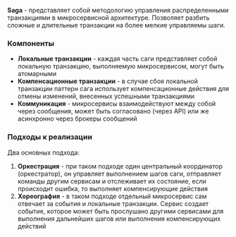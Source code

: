 **Saga** - представляет собой методологию управления распределенными транзакциями в микросервисной архитектуре. Позволяет разбить сложные и длительные транзакции на более мелкие управляемы шаги.
### Компоненты 
 - **Локальные транзакции** - каждая часть саги представляет собой локальную транзакцию, выполняемую микросервисом, могут быть атомарными
 - **Компенсационные транзакции** - в случае сбоя локальной транзакции паттерн сага использует компенсационные действия для отмены изменений, внесенных успешными транзакциями
 - **Коммуникация** - микросервисы взаимодействуют между собой через сообщения, может быть согласовано (через API) или же асинхронно через брокеры сообщений
### Подходы к реализации
Два основных подхода: 
1. **Оркестрация** - при таком подходе один центральный координатор (оркестратор), он управляет выполнением шагов саги, отправляет команды другим сервисам и отслеживает их состояние, если происходит ошибка, то выполняет компенсирующие действия
2. **Хореография** - в таком подходе отдельный микросервис сам отвечает за события и локальные транзакции. Сервис создает событие, которое может быть прослушано другими сервисами для выполнения дальнейших шагов или выполнения компенсирующих действий